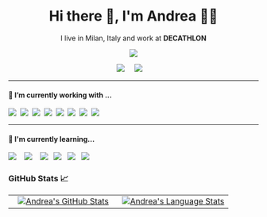 <h1 align='center'> Hi there 👋, I'm Andrea 👨‍💻</h1>

<p align='center'>
  I live in Milan, Italy and work at <b>DECATHLON</b> 
</p>

<p align='center'>
  <a href="#"><img src="https://visitor-badge.glitch.me/badge?page_id=Andrieddu.Andrieddu??style=for-the-badge&logo=appveyor"></a>
</p>

<p align='center'>
  <a href="https://www.linkedin.com/in/webdevalai/"><img src="https://img.shields.io/badge/linkedin-%230077B5.svg?&style=for-the-badge&logo=linkedin&logoColor=white" /></a>&nbsp;&nbsp;&nbsp;&nbsp;
  <a href="mailto:laiandrea2@gmail.com?subject=Ciao%20Andrea"><img src="https://img.shields.io/badge/gmail-%23D14836.svg?&style=for-the-badge&logo=gmail&logoColor=white" /></a>&nbsp;&nbsp;&nbsp;&nbsp;
</p>

<hr>

<h4>🔭  I’m currently working with ...</h4>
<p >
  <img src="https://img.shields.io/badge/html5%20-%23e34f26.svg?&style=for-the-badge&logo=html5&logoColor=white" />&nbsp;&nbsp;<img src="https://img.shields.io/badge/CSS3-1572B6?&style=for-the-badge&logo=css3&logoColor=white" />&nbsp;&nbsp;<img src="https://img.shields.io/badge/JavaScript-F7DF1E?style=for-the-badge&logo=javascript&logoColor=black" />&nbsp;&nbsp;<img src="https://img.shields.io/badge/React-20232A?style=for-the-badge&logo=react&logoColor=61DAFB" />&nbsp;&nbsp;<img
src="https://img.shields.io/badge/Vue.js-35495E?style=for-the-badge&logo=vue.js&logoColor=4FC08D" />&nbsp;&nbsp;<img
src="https://img.shields.io/badge/Svelte-4A4A55?style=for-the-badge&logo=svelte&logoColor=FF3E00" />&nbsp;&nbsp;<img                                     src="https://img.shields.io/badge/Material--UI-0081CB?style=for-the-badge&logo=material-ui&logoColor=white" />&nbsp;&nbsp;<img src="https://img.shields.io/badge/Bootstrap-563D7C?style=for-the-badge&logo=bootstrap&logoColor=white">&nbsp;&nbsp;                               
</p>


<hr>

<h4>🌱  I'm currently learning...</h4>
<p >
  <img src="https://img.shields.io/badge/TypeScript-007ACC?style=for-the-badge&logo=typescript&logoColor=white" />&nbsp;&nbsp;&nbsp;&nbsp;<img src="https://img.shields.io/badge/node.js%20-%23339933.svg?&style=for-the-badge&logo=node.js&logoColor=white" />&nbsp;&nbsp;&nbsp;&nbsp;<img src="https://img.shields.io/badge/Express.js-404D59?style=for-the-badge" />&nbsp;&nbsp;&nbsp;<img 
src="https://img.shields.io/badge/MongoDB-4EA94B?style=for-the-badge&logo=mongodb&logoColor=white" />&nbsp;&nbsp;&nbsp;<img src="https://img.shields.io/badge/styledcomponents%20-%23db7093.svg?&style=for-the-badge&logo=styled-components&logoColor=white" />&nbsp;&nbsp;&nbsp;<img src="https://img.shields.io/badge/jest%20-%23c21325.svg?&style=for-the-badge&logo=jest&logoColor=white" />&nbsp;&nbsp;&nbsp;
</p>

<!--
**Andrieddu/Andrieddu** is a ✨ _special_ ✨ repository because its `README.md` (this file) appears on your GitHub profile.

Here are some ideas to get you started:

- 🔭 I’m currently working on ...
- 🌱 I’m currently learning ...
- 👯 I’m looking to collaborate on ...
- 🤔 I’m looking for help with ...
- 💬 Ask me about ...
- 📫 How to reach me: ...
- 😄 Pronouns: ...
- ⚡ Fun fact: ...
-->

### GitHub Stats 📈
<div align="center">
  <table width="100%">
    <tbody>
      <tr>
        <td width="50%" style="border: none !important;">
        <div align="center" width="100%">
          <a href="https://github.com/Andrieddu">
            <!-- <img src="https://awesome-github-stats.azurewebsites.net/user-stats/Andrieddu?cardType=github&theme=github" alt="Andrea's GitHub Stats" /> -->
            <img src="https://github-readme-stats.vercel.app/api?username=Andrieddu&show_icons=true&hide=stars&hide_border=true" alt="Andrea's GitHub Stats" vertical-align="middle"/>
          </a>
        </div>
        </td>
        <td width="50%" style="border: none !important;">
        <div align="center" width="100%">
          <a href="https://github.com/Andrieddu">
            <img src="https://github-readme-stats.vercel.app/api/top-langs/?username=Andrieddu&hide=ruby&layout=compact&hide_border=true&langs_count=6" alt="Andrea's Language Stats" vertical-align="middle"/>
          </a>
        </div>
        </td>
      </tr>
    </tbody>
  <table>
<div>
